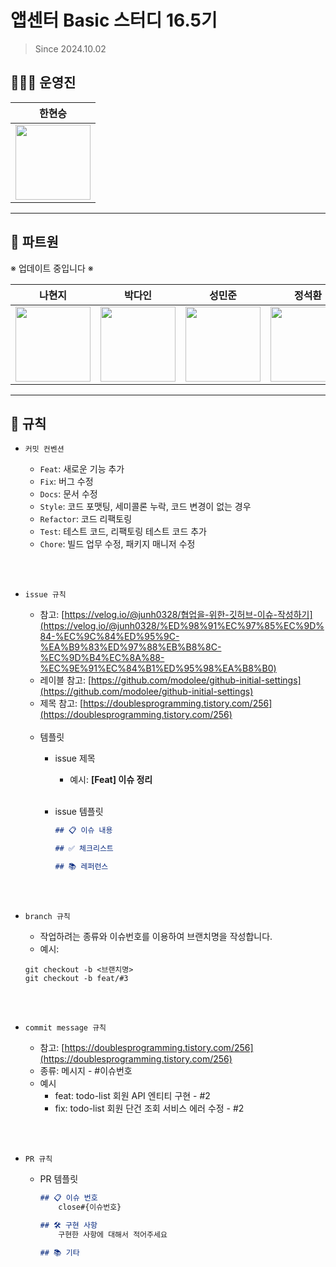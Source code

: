 # 앱센터 Basic 스터디 16.5기
> Since 2024.10.02

## 👩🏻‍💻 운영진

|**한현승**|
|:-:|
| <a href="https://github.com/82everywin"><img src="https://avatars.githubusercontent.com/u/109841880?v=4" width="120"></a> |    
---

## 👫 파트원
<p> ※ 업데이트 중입니다  ※  </p>

|나현지|박다인|성민준|정석환|
|:-:|:-:|:-:|:-:|
| <a href="https://github.com/82everywin"><img src="https://avatars.githubusercontent.com/u/109841880?v=4" width="120"></a> |<a href="https://github.com/82everywin"><img src="https://avatars.githubusercontent.com/u/109841880?v=4" width="120"></a>| <a href="https://github.com/milin3t"><img src="https://avatars.githubusercontent.com/u/103179228?v=4" width="120"></a> |<a href="https://github.com/82everywin"><img src="https://avatars.githubusercontent.com/u/109841880?v=4" width="120"></a>|
---


## 📝 규칙
 
- `커밋 컨벤션`
    - `Feat`: 새로운 기능 추가
    - `Fix`: 버그 수정
    - `Docs`: 문서 수정 
    - `Style`: 코드 포맷팅, 세미콜론 누락, 코드 변경이 없는 경우
    - `Refactor`: 코드 리팩토링
    - `Test`: 테스트 코드, 리팩토링 테스트 코드 추가
    - `Chore`: 빌드 업무 수정, 패키지 매니저 수정
    
  <br><br>

- `issue 규칙`
    - 참고: [https://velog.io/@junh0328/협업을-위한-깃허브-이슈-작성하기](https://velog.io/@junh0328/%ED%98%91%EC%97%85%EC%9D%84-%EC%9C%84%ED%95%9C-%EA%B9%83%ED%97%88%EB%B8%8C-%EC%9D%B4%EC%8A%88-%EC%9E%91%EC%84%B1%ED%95%98%EA%B8%B0)
    - 레이블 참고:
      [https://github.com/modolee/github-initial-settings](https://github.com/modolee/github-initial-settings)
    - 제목 참고: [https://doublesprogramming.tistory.com/256](https://doublesprogramming.tistory.com/256)
      <br><br>
    - 템플릿
        - issue 제목
            - 예시: **[Feat] 이슈 정리**
          <br><br>
          
        - issue 템플릿

            ```markdown
            ## 📋 이슈 내용
            
            ## ✅ 체크리스트
          
            ## 📚 레퍼런스
            
            ```
    <br><br>
      
- `branch 규칙`
    - 작업하려는 종류와 이슈번호를 이용하여 브랜치명을 작성합니다.
    - 예시:
    ```
  git checkout -b <브랜치명>      
  git checkout -b feat/#3
    ```
  <br><br>

- `commit message 규칙`
    - 참고: [https://doublesprogramming.tistory.com/256](https://doublesprogramming.tistory.com/256)
    - 종류: 메시지 - #이슈번호
    - 예시
        - feat: todo-list 회원 API 엔티티 구현 - #2
        - fix: todo-list 회원 단건 조회 서비스 에러 수정 - #2
    
    <br><br>
      
- `PR 규칙`
    - PR 템플릿

        ```markdown
        ## 📋 이슈 번호
            close#{이슈번호}
      
        ## 🛠 구현 사항
            구현한 사항에 대해서 적어주세요
      
        ## 📚 기타
        
        ```
